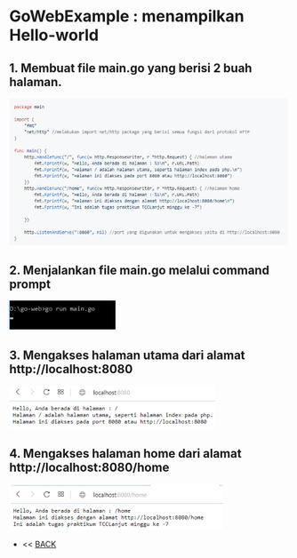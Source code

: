 # GoWebExample : menampilkan Hello-world

## 1. Membuat file main.go yang berisi 2 buah halaman.

![](images/1.png)

## 2. Menjalankan file main.go melalui command prompt

![](images/2.png)

## 3. Mengakses halaman utama dari alamat http://localhost:8080

![](images/3.png)

## 4. Mengakses halaman home dari alamat http://localhost:8080/home

![](images/4.png)

- << [BACK](README.md)

